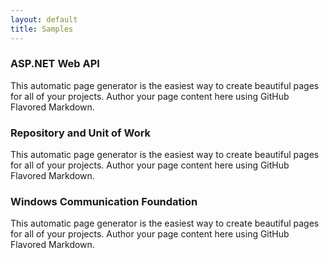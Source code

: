 ```yaml
---
layout: default
title: Samples
---
```


### ASP.NET Web API
This automatic page generator is the easiest way to create beautiful pages for all of your projects. Author your page content here using GitHub Flavored Markdown.

### Repository and Unit of Work
This automatic page generator is the easiest way to create beautiful pages for all of your projects. Author your page content here using GitHub Flavored Markdown.

### Windows Communication Foundation
This automatic page generator is the easiest way to create beautiful pages for all of your projects. Author your page content here using GitHub Flavored Markdown.


